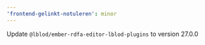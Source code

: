 ```yaml
---
'frontend-gelinkt-notuleren': minor
---
```


Update `@lblod/ember-rdfa-editor-lblod-plugins` to version 27.0.0
